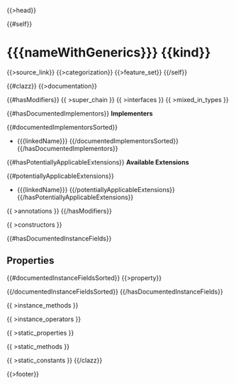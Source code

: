 {{>head}}

{{#self}}
# {{{nameWithGenerics}}} {{kind}}

{{>source_link}}
{{>categorization}}
{{>feature_set}}
{{/self}}

{{#clazz}}
{{>documentation}}

{{#hasModifiers}}
{{ >super_chain }}
{{ >interfaces }}
{{ >mixed_in_types }}

{{#hasDocumentedImplementors}}
**Implementers**

{{#documentedImplementorsSorted}}
- {{{linkedName}}}
{{/documentedImplementorsSorted}}
{{/hasDocumentedImplementors}}

{{#hasPotentiallyApplicableExtensions}}
**Available Extensions**

{{#potentiallyApplicableExtensions}}
- {{{linkedName}}}
{{/potentiallyApplicableExtensions}}
{{/hasPotentiallyApplicableExtensions}}

{{ >annotations }}
{{/hasModifiers}}

{{ >constructors }}

{{#hasDocumentedInstanceFields}}
## Properties

{{#documentedInstanceFieldsSorted}}
{{>property}}

{{/documentedInstanceFieldsSorted}}
{{/hasDocumentedInstanceFields}}

{{ >instance_methods }}

{{ >instance_operators }}

{{ >static_properties }}

{{ >static_methods }}

{{ >static_constants }}
{{/clazz}}

{{>footer}}
